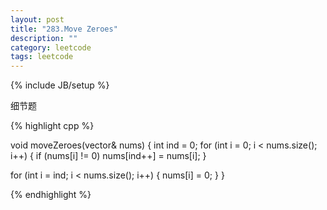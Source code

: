 ```yaml
---
layout: post
title: "283.Move Zeroes"
description: ""
category: leetcode
tags: leetcode
---
```

{% include JB/setup %}

细节题

{% highlight cpp %}

void moveZeroes(vector<int>& nums) {
  int ind = 0;
  for (int i = 0; i < nums.size(); i++) {
    if (nums[i] != 0)
      nums[ind++] = nums[i];
  }

  for (int i = ind; i < nums.size(); i++) {
    nums[i] = 0;
  }
}

{% endhighlight %}
